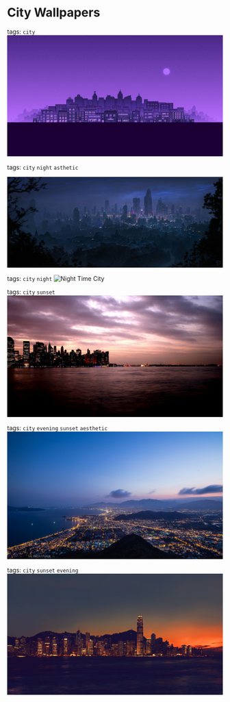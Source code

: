 # City Wallpapers

tags: ```city```
![City Wallpapers](./purple-city.jpg)

tags: ```city``` ```night``` ```asthetic```

![Night City](./night-city.jpg)

tags: ```city``` ```night``` 
![Night Time City](./night-time-city.png)

tags: ```city``` ```sunset```
![Sunset City](./sunset-city.jpg)

tags: ```city``` ```evening``` ```sunset``` ```aesthetic```
![This is Wonderland](./this-is-wonderland.jpg)

tags: ```city``` ```sunset``` ```evening```
![What is a sunset](./what-is-a-sunset.jpg)

